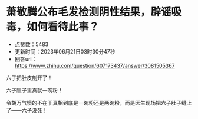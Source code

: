 # 萧敬腾公布毛发检测阴性结果，辟谣吸毒，如何看待此事？
- 点赞数：5483
- 更新时间：2023年06月21日03时30分47秒
- 回答url：https://www.zhihu.com/question/607173437/answer/3081505367
<body>
 <p data-pid="vbVgzpxL">六子把肚皮剖开了！</p>
 <p data-pid="PYquuv4n">六子肚子里真就一碗粉！</p>
 <p data-pid="LEyb8Fxv">令胡万气愤的不在于真相到底是一碗粉还是两碗粉，而是医生现场把六子肚子缝上了——六子没死！</p>
</body>